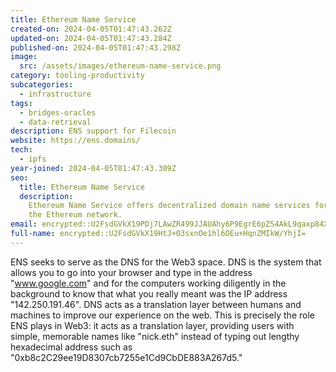 ```yaml
---
title: Ethereum Name Service
created-on: 2024-04-05T01:47:43.262Z
updated-on: 2024-04-05T01:47:43.284Z
published-on: 2024-04-05T01:47:43.298Z
image:
  src: /assets/images/ethereum-name-service.png
category: tooling-productivity
subcategories:
  - infrastructure
tags:
  - bridges-oracles
  - data-retrieval
description: ENS support for Filecoin
website: https://ens.domains/
tech:
  - ipfs
year-joined: 2024-04-05T01:47:43.309Z
seo:
  title: Ethereum Name Service
  description:
    Ethereum Name Service offers decentralized domain name services for
    the Ethereum network.
email: encrypted::U2FsdGVkX19PDj7LAwZR499JJAUAhy6P9EgrE6pZS4AkL9qaxp84X1K+4e9n8vmn
full-name: encrypted::U2FsdGVkX19HtJ+O3sxnOe1hl6OEu+HqnZMIkW/YhjI=
---
```


ENS seeks to serve as the DNS for the Web3 space. DNS is the system that allows you to go into your browser and type in the address "www.google.com" and for the computers working diligently in the background to know that what you really meant was the IP address "142.250.191.46". DNS acts as a translation layer between humans and machines to improve our experience on the web. This is precisely the role ENS plays in Web3: it acts as a translation layer, providing users with simple, memorable names like "nick.eth" instead of typing out lengthy hexadecimal address such as "0xb8c2C29ee19D8307cb7255e1Cd9CbDE883A267d5."
